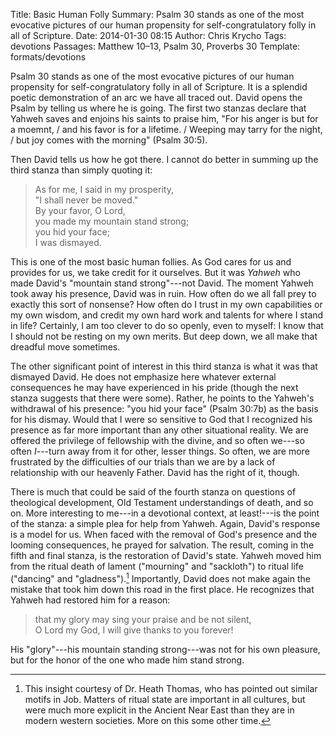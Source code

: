 Title: Basic Human Folly
Summary: Psalm 30 stands as one of the most evocative pictures of our human propensity for self-congratulatory folly in all of Scripture.
Date: 2014-01-30 08:15
Author: Chris Krycho
Tags: devotions
Passages: Matthew 10–13, Psalm 30, Proverbs 30
Template: formats/devotions

Psalm 30 stands as one of the most evocative pictures of our human propensity for self-congratulatory folly in all of Scripture. It is a splendid poetic demonstration of an arc we have all traced out. David opens the Psalm by telling us where he is going. The first two stanzas declare that Yahweh saves and enjoins his saints to praise him, "For his anger is but for a moemnt,  / and his favor is for a lifetime. / Weeping may tarry for the night, / but joy comes with the morning" (Psalm 30:5).

Then David tells us how he got there. I cannot do better in summing up the third stanza than simply quoting it:

> As for me, I said in my prosperity,  
> "I shall never be moved."  
> By your favor, O <span class='smcp'>Lord</span>,  
> you made my mountain stand strong;  
> you hid your face;  
> I was dismayed.

This is one of the most basic human follies. As God cares for us and provides for us, we take credit for it ourselves. But it was *Yahweh* who made David's "mountain stand strong"---not David. The moment Yahweh took away his presence, David was in ruin. How often do we all fall prey to exactly this sort of nonsense? How often do I trust in my own capabilities or my own wisdom, and credit my own hard work and talents for where I stand in life? Certainly, I am too clever to do so openly, even to myself: I know that I should not be resting on my own merits. But deep down, we all make that dreadful move sometimes.

The other significant point of interest in this third stanza is what it was that dismayed David. He does not emphasize here whatever external consequences he may have experienced in his pride (though the next stanza suggests that there were some). Rather, he points to the Yahweh's withdrawal of his presence: "you hid your face" (Psalm 30:7b) as the basis for his dismay. Would that I were so sensitive to God that I recognized his presence as far more important than any other situational reality. We are offered the privilege of fellowship with the divine, and so often we---so often *I*---turn away from it for other, lesser things. So often, we are more frustrated by the difficulties of our trials than we are by a lack of relationship with our heavenly Father. David has the right of it, though.

There is much that could be said of the fourth stanza on questions of theological development, Old Testament understandings of death, and so on. More interesting to me---in a devotional context, at least!---is the point of the stanza: a simple plea for help from Yahweh. Again, David's response is a model for us. When faced with the removal of God's presence and the looming consequences, he prayed for salvation. The result, coming in the fifth and final stanza, is the restoration of David's state. Yahweh moved him from the ritual death of lament ("mourning" and "sackloth") to ritual life ("dancing" and "gladness").[^ritual] Importantly, David does not make again the mistake that took him down this road in the first place. He recognizes that Yahweh had restored him for a reason:

> that my glory may sing your praise and be not silent,  
> O <span class='smcp'>Lord</span> my God, I will give thanks to you forever!

His "glory"---his mountain standing strong---was not for his own pleasure, but for the honor of the one who made him stand strong.

[^ritual]: This insight courtesy of Dr. Heath Thomas, who has pointed out similar motifs in Job. Matters of ritual state are important in all cultures, but were much more explicit in the Ancient Near East than they are in modern western societies. More on this some other time.